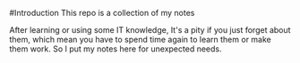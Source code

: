 #Introduction
This repo is a collection of my notes

After learning or using some IT knowledge, It's a pity if you just forget about
 them, which mean  you have to spend time again to learn them  or make them work.
So I put my notes here for unexpected needs.
